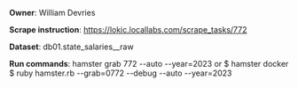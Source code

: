 **Owner**: William Devries
 
**Scrape instruction**: https://lokic.locallabs.com/scrape_tasks/772

**Dataset**: db01.state_salaries__raw

**Run commands**: 
hamster grab 772 --auto --year=2023
or
$ hamster docker
$ ruby hamster.rb --grab=0772 --debug --auto --year=2023

